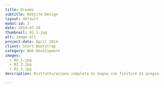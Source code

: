 ```yaml
---
title: Dreams
subtitle: Website Design
layout: default
modal-id: 2
date: 2014-07-18
thumbnail: 02_1.jpg
alt: image-alt
project-date: April 2014
client: Start Bootstrap
category: Web Development
images:
  - 02_1.jpg
  - 02_2.jpg
  - 02_3.jpg
description: Ristrutturazione completa di bagno con finiture di pregio

---
```

